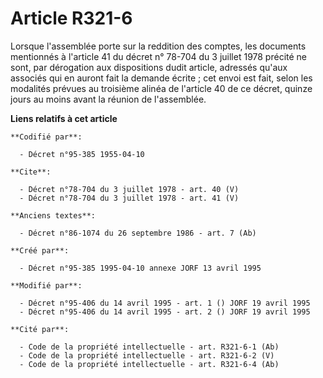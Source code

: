 # Article R321-6

Lorsque l'assemblée porte sur la reddition des comptes, les documents mentionnés à l'article 41 du décret n° 78-704 du 3
juillet 1978 précité ne sont, par dérogation aux dispositions dudit article, adressés qu'aux associés qui en auront fait la
demande écrite ; cet envoi est fait, selon les modalités prévues au troisième alinéa de l'article 40 de ce décret, quinze
jours au moins avant la réunion de l'assemblée.

**Liens relatifs à cet article**

	**Codifié par**:

	  - Décret n°95-385 1955-04-10

	**Cite**:

	  - Décret n°78-704 du 3 juillet 1978 - art. 40 (V)
	  - Décret n°78-704 du 3 juillet 1978 - art. 41 (V)

	**Anciens textes**:

	  - Décret n°86-1074 du 26 septembre 1986 - art. 7 (Ab)

	**Créé par**:

	  - Décret n°95-385 1995-04-10 annexe JORF 13 avril 1995

	**Modifié par**:

	  - Décret n°95-406 du 14 avril 1995 - art. 1 () JORF 19 avril 1995
	  - Décret n°95-406 du 14 avril 1995 - art. 2 () JORF 19 avril 1995

	**Cité par**:

	  - Code de la propriété intellectuelle - art. R321-6-1 (Ab)
	  - Code de la propriété intellectuelle - art. R321-6-2 (V)
	  - Code de la propriété intellectuelle - art. R321-6-4 (Ab)
